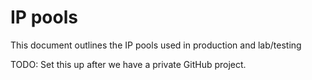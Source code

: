 # IP pools

This document outlines the IP pools used in production and lab/testing

TODO: Set this up after we have a private GitHub project.


